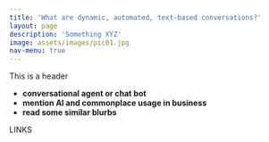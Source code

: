 ```yaml
---
title: 'What are dynamic, automated, text-based conversations?'
layout: page
description: 'Something XYZ'
image: assets/images/pic01.jpg
nav-menu: true
---
```


This is a header

- __conversational agent or chat bot__
- __mention AI and commonplace usage in business__
- __read some similar blurbs__

LINKS
